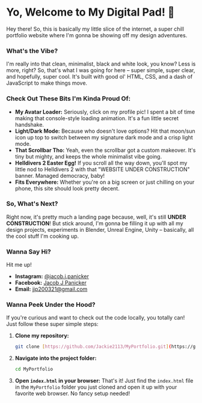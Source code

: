 # Yo, Welcome to My Digital Pad! 👋

Hey there! So, this is basically my little slice of the internet, a super chill portfolio website where I'm gonna be showing off my design adventures.

### What's the Vibe?

I'm really into that clean, minimalist, black and white look, you know? Less is more, right? So, that's what I was going for here – super simple, super clear, and hopefully, super cool. It's built with good ol' HTML, CSS, and a dash of JavaScript to make things move.

### Check Out These Bits I'm Kinda Proud Of:

* **My Avatar Loader:** Seriously, click on my profile pic! I spent a bit of time making that console-style loading animation. It's a fun little secret handshake.
* **Light/Dark Mode:** Because who doesn't love options? Hit that moon/sun icon up top to switch between my signature dark mode and a crisp light mode.
* **That Scrollbar Tho:** Yeah, even the scrollbar got a custom makeover. It's tiny but mighty, and keeps the whole minimalist vibe going.
* **Helldivers 2 Easter Egg!** If you scroll all the way down, you'll spot my little nod to Helldivers 2 with that "WEBSITE UNDER CONSTRUCTION" banner. Managed democracy, baby!
* **Fits Everywhere:** Whether you're on a big screen or just chilling on your phone, this site should look pretty decent.

### So, What's Next?

Right now, it's pretty much a landing page because, well, it's still **UNDER CONSTRUCTION**! But stick around, I'm gonna be filling it up with all my design projects, experiments in Blender, Unreal Engine, Unity – basically, all the cool stuff I'm cooking up.

### Wanna Say Hi?

Hit me up!

* **Instagram:** [@jacob.j.panicker](https://www.instagram.com/jacob.j.panicker/)
* **Facebook:** [Jacob J Panicker](https://www.facebook.com/jacob.j.panicker/)
* **Email:** [jjp200321@gmail.com](mailto:jjp200321@gmail.com)

### Wanna Peek Under the Hood?

If you're curious and want to check out the code locally, you totally can! Just follow these super simple steps:

1.  **Clone my repository:**
    ```bash
    git clone [https://github.com/Jackie2113/MyPortfolio.git](https://github.com/Jackie2113/MyPortfolio.git)
    ```
2.  **Navigate into the project folder:**
    ```bash
    cd MyPortfolio
    ```
3.  **Open `index.html` in your browser:**
    That's it! Just find the `index.html` file in the `MyPortfolio` folder you just cloned and open it up with your favorite web browser. No fancy setup needed!